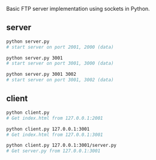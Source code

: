 Basic FTP server implementation using sockets in Python.
<br>


## server

```bash
python server.py
# start server on port 2001, 2000 (data)

python server.py 3001
# start server on port 3001, 3000 (data)

python server.py 3001 3002
# start server on port 3001, 3002 (data)
```

## client

```bash
python client.py
# Get index.html from 127.0.0.1:2001

python client.py 127.0.0.1:3001
# Get index.html from 127.0.0.1:3001

python client.py 127.0.0.1:3001/server.py
# Get server.py from 127.0.0.1:3001
```
